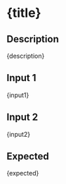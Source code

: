 # {title}

## Description

{description}

## Input 1

{input1}

## Input 2

{input2}

## Expected

{expected}
